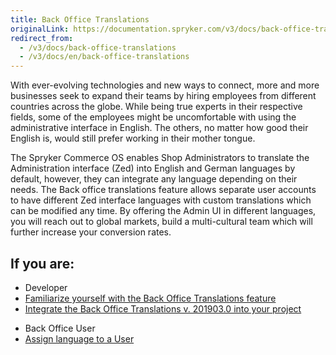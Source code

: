 ```yaml
---
title: Back Office Translations
originalLink: https://documentation.spryker.com/v3/docs/back-office-translations
redirect_from:
  - /v3/docs/back-office-translations
  - /v3/docs/en/back-office-translations
---
```


With ever-evolving technologies and new ways to connect, more and more businesses seek to expand their teams by hiring employees from different countries across the globe. While being true experts in their respective fields, some of the employees might be uncomfortable with using the administrative interface in English. The others, no matter how good their English is, would still prefer working in their mother tongue.

The Spryker Commerce OS enables Shop Administrators to translate the Administration interface (Zed) into English and German languages by default, however, they can integrate any language depending on their needs. The Back office translations feature allows separate user accounts to have different Zed interface languages with custom translations which can be modified any time. By offering the Admin UI in different languages, you will reach out to global markets, build a multi-cultural team which will further increase your conversion rates.

## If you are:

<div class="mr-container">
    <div class="mr-list-container">
        <!-- col1 -->
        <div class="mr-col">
            <ul class="mr-list mr-list-green">
                <li class="mr-title">Developer</li>
                <li><a href="https://documentation.spryker.com/v2/docs/back-office-translations-overview-201903" class="mr-link">Familiarize yourself with the Back Office Translations feature</a></li>
                <li><a href="https://documentation.spryker.com/v2/docs/back-office-feature-integration-201903" class="mr-link">Integrate the Back Office Translations v. 201903.0 into your project</a></li>
            </ul>
        </div>
      <!-- col2 -->
        <div class="mr-col">
            <ul class="mr-list mr-list-blue">
                <li class="mr-title"> Back Office User</li>
                <li><a href="https://documentation.spryker.com/v4/docs/managing-users#creating-users" class="mr-link">Assign language to a User</a></li>
            </ul>
        </div>  
</div>
</div>


